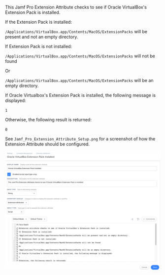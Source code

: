 This Jamf Pro Extension Attribute checks to see if Oracle VirtualBox's Extension Pack is installed. 

If the Extension Pack is installed:

`/Applications/VirtualBox.app/Contents/MacOS/ExtensionPacks` will be present and not an empty directory.

If Extension Pack is not installed:

`/Applications/VirtualBox.app/Contents/MacOS/ExtensionPacks` will not be found

Or

`/Applications/VirtualBox.app/Contents/MacOS/ExtensionPacks` will be an empty directory.

If Oracle Virtualbox's Extension Pack is installed, the following message is displayed:

`1`

Otherwise, the following result is returned:

`0`

See `Jamf_Pro_Extension_Attribute_Setup.png` for a screenshot of how the Extension Attribute should be configured.

![Jamf_Pro_Extension_Attribute_Setup.png](Jamf_Pro_Extension_Attribute_Setup.png)
